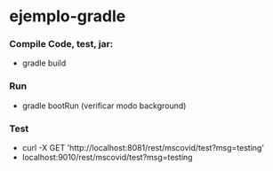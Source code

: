 # ejemplo-gradle

### Compile Code, test, jar: 
* gradle build
### Run
* gradle bootRun (verificar modo background)

### Test
* curl -X GET 'http://localhost:8081/rest/mscovid/test?msg=testing'
* localhost:9010/rest/mscovid/test?msg=testing